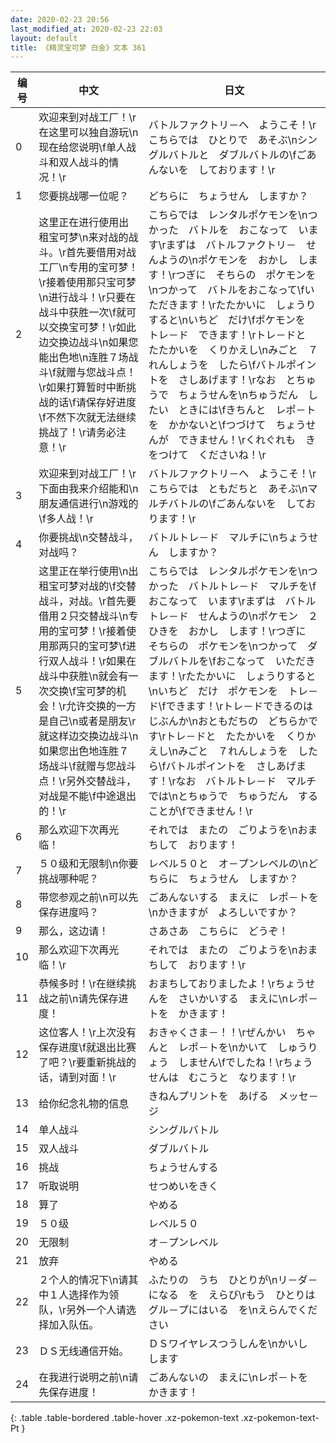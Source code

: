 ```yaml
---
date: 2020-02-23 20:56
last_modified_at: 2020-02-23 22:03
layout: default
title: 《精灵宝可梦 白金》文本 361
---
```

| 编号 | 中文 | 日文 |
| ---- | ---- | ---- |
| 0 | 欢迎来到对战工厂！\r在这里可以独自游玩\n现在给您说明\f单人战斗和双人战斗的情况！\r | バトルファクトリ－へ　ようこそ！\rこちらでは　ひとりで　あそぶ\nシングルバトルと　ダブルバトルの\fごあんないを　しております！\r |
| 1 | 您要挑战哪一位呢？ | どちらに　ちょうせん　しますか？ |
| 2 | 这里正在进行使用出租宝可梦\n来对战的战斗。\r首先要借用对战工厂\n专用的宝可梦！\r接着使用那只宝可梦\n进行战斗！\r只要在战斗中获胜一次\f就可以交换宝可梦！\r如此边交换边战斗\n如果您能出色地\n连胜７场战斗\f就赠与您战斗点！\r如果打算暂时中断挑战的话\f请保存好进度\f不然下次就无法继续挑战了！\r请务必注意！\r | こちらでは　レンタルポケモンを\nつかった　バトルを　おこなって　います\rまずは　バトルファクトリ－　せんようの\nポケモンを　おかし　します！\rつぎに　そちらの　ポケモンを\nつかって　バトルをおこなって\fいただきます！\rたたかいに　しょうりすると\nいちど　だけ\fポケモンを　トレ－ド　できます！\rトレ－ドと　たたかいを　くりかえし\nみごと　７れんしょうを　したら\fバトルポイントを　さしあげます！\rなお　とちゅうで　ちょうせんを\nちゅうだん　したい　ときには\fきちんと　レポ－トを　かかないと\fつづけて　ちょうせんが　できません！\rくれぐれも　きをつけて　くださいね！\r |
| 3 | 欢迎来到对战工厂！\r下面由我来介绍能和\n朋友通信进行\n游戏的\f多人战！\r | バトルファクトリ－へ　ようこそ！\rこちらでは　ともだちと　あそぶ\nマルチバトルの\fごあんないを　しております！\r |
| 4 | 你要挑战\n交替战斗，对战吗？ | バトルトレ－ド　マルチに\nちょうせん　しますか？ |
| 5 | 这里正在举行使用\n出租宝可梦对战的\f交替战斗，对战。\r首先要借用２只交替战斗\n专用的宝可梦！\r接着使用那两只的宝可梦\f进行双人战斗！\r如果在战斗中获胜\n就会有一次交换\f宝可梦的机会！\r允许交换的一方是自己\n或者是朋友\r就这样边交换边战斗\n如果您出色地连胜７场战斗\f就赠与您战斗点！\r另外交替战斗，对战是不能\f中途退出的！\r | こちらでは　レンタルポケモンを\nつかった　バトルトレ－ド　マルチを\fおこなって　います\rまずは　バトルトレ－ド　せんようの\nポケモン　２ひきを　おかし　します！\rつぎに　そちらの　ポケモンを\nつかって　ダブルバトルを\fおこなって　いただきます！\rたたかいに　しょうりすると\nいちど　だけ　ポケモンを　トレ－ド\fできます！\rトレ－ドできるのは　じぶんか\nおともだちの　どちらかです\rトレ－ドと　たたかいを　くりかえし\nみごと　７れんしょうを　したら\fバトルポイントを　さしあげます！\rなお　バトルトレ－ド　マルチでは\nとちゅうで　ちゅうだん　することが\fできません！\r |
| 6 | 那么欢迎下次再光临！ | それでは　またの　ごりようを\nおまちして　おります！ |
| 7 | ５０级和无限制\n你要挑战哪种呢？ | レベル５０と　オ－プンレベルの\nどちらに　ちょうせん　しますか？ |
| 8 | 带您参观之前\n可以先保存进度吗？ | ごあんないする　まえに　レポ－トを\nかきますが　よろしいですか？ |
| 9 | 那么，这边请！ | さあさあ　こちらに　どうぞ！ |
| 10 | 那么欢迎下次再光临！\r | それでは　またの　ごりようを\nおまちして　おります！\r |
| 11 | 恭候多时！\r在继续挑战之前\n请先保存进度！ | おまちしておりましたよ！\rちょうせんを　さいかいする　まえに\nレポ－トを　かきます！ |
| 12 | 这位客人！\r上次没有保存进度\f就退出比赛了吧？\r要重新挑战的话，请到对面！\r | おきゃくさま－！！\rぜんかい　ちゃんと　レポ－トを\nかいて　しゅうりょう　しません\fでしたね！\rちょうせんは　むこうと　なります！\r |
| 13 | 给你纪念礼物的信息 | きねんプリントを　あげる　メッセ－ジ |
| 14 | 单人战斗 | シングルバトル |
| 15 | 双人战斗 | ダブルバトル |
| 16 | 挑战 | ちょうせんする |
| 17 | 听取说明 | せつめいをきく |
| 18 | 算了 | やめる |
| 19 | ５０级 | レベル５０ |
| 20 | 无限制 | オ－プンレベル |
| 21 | 放弃 | やめる |
| 22 | ２个人的情况下\n请其中１人选择作为领队，\r另外一个人请选择加入队伍。 | ふたりの　うち　ひとりが\nリ－ダ－になる　を　えらび\rもう　ひとりは　グル－プにはいる　を\nえらんでください |
| 23 | ＤＳ无线通信开始。 | ＤＳワイヤレスつうしんを\nかいし　します |
| 24 | 在我进行说明之前\n请先保存进度！ | ごあんないの　まえに\nレポ－トを　かきます！ |
{: .table .table-bordered .table-hover .xz-pokemon-text .xz-pokemon-text-Pt }